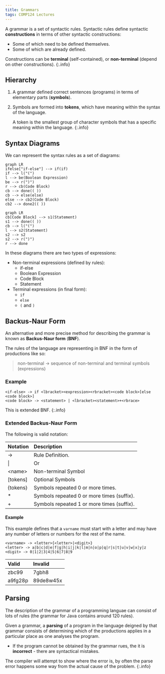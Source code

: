 ```yaml
---
title: Grammars
tags: COMP124 Lectures
---
```

A grammar is a set of syntactic rules. Syntactic rules define syntactic **constructions** in terms of other syntactic constructions:

* Some of which need to be defined themselves.
* Some of which are already defined.

Constructions can be **terminal** (self-contained), or **non-terminal** (depend on other constructions).
{:.info}

## Hierarchy 

1. A grammar defined correct sentences (programs) in  terms of elementary parts (**symbols**).
1. Symbols are formed into **tokens**, which have meaning within the syntax of the language.

	A token is the smallest group of character symbols that has a specific meaning within the language.
	{:.info}
	
## Syntax Diagrams
We can represent the syntax rules as a set of diagrams:

```mermaid
graph LR
ifelse["if-else"] --> if(if)
if --> l("(")
l --> be(Boolean Expression)
be --> r(")")
r --> cb(Code Block)
cb --> done(( ))
cb --> else(else)
else --> cb2(Code Block)
cb2 --> done2(( ))
```

```mermaid
graph LR
cb[Code Block] --> s1(Statement)
s1 --> done(( ))
cb --> l("(")
l --> s2(Statement)
s2 --> s2
s2 --> r(")")
r --> done
```

In these diagrams there are two types of expressions:

* Non-terminal expressions (defined by rules):
	* if-else
	* Boolean Expression
	* Code Block
	* Statement
* Terminal expressions (in final form):
	* `if`
	* `else`
	* `(` and `)`

## Backus-Naur Form
An alternative and more precise method for describing the grammar is known as **Backus-Naur form** (**BNF**).

The rules of the language are representing in BNF in the form of productions like so:

> non-terminal $\rightarrow$ sequence of non-terminal and terminal symbols (expressions)

### Example

```
<if-else> -> if <lbracket><expression><rbracket><code block>[else <code block>]
<code block> -> <statement> | <lbracket><statement>+<rbrace>
```

This is extended BNF.
{:.info}

### Extended Backus-Naur Form
The following is valid notation:

| Notation | Description |
| :-- | :-- |
| $\rightarrow$ | Rule Definition. |
| \| | Or |
| \<name\> | Non-terminal Symbol |
| [tokens] | Optional Symbols |
| {tokens} | Symbols repeated 0 or more times. |
| * | Symbols repeated 0 or more times (suffix). |
| + | Symbols repeated 1 or more times (suffix). |


#### Example
This example defines that a `varname` must start with a letter and may have any number of letters or numbers for the rest of the name.

```
<varname> -> <letter>{<letter>|<digit>}
<letter> -> a|b|c|d|e|f|g|h|i|j|k|l|m|n|o|p|q|r|s|t|u|v|w|x|y|z
<digit> -> 0|1|2|3|4|5|6|7|8|9
```

| Valid | Invalid |
| :-- | :-- |
| zbc99 | 7gbh8 |
| a9fg28p | 89de8w45x |

## Parsing
The description of the grammar of a programming languae can consist of lots of rules (the grammar for Java contains around 120 rules).

Given a grammar, a **parsing** of a program in the language deigned by that grammar consists of determining which of the productions applies in a particular place as one analyses the program.

* If the program cannot be obtained by the grammar rues, the it is **incorrect** - there are syntactical mistakes.

The compiler will attempt to show where the error is, by often the parse error happens some way from the actual cause of the problem.
{:.info}